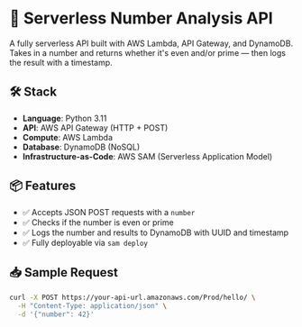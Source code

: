 # 🧮 Serverless Number Analysis API

A fully serverless API built with AWS Lambda, API Gateway, and DynamoDB.  
Takes in a number and returns whether it's even and/or prime — then logs the result with a timestamp.

## 🛠️ Stack

- **Language**: Python 3.11
- **API**: AWS API Gateway (HTTP + POST)
- **Compute**: AWS Lambda
- **Database**: DynamoDB (NoSQL)
- **Infrastructure-as-Code**: AWS SAM (Serverless Application Model)

## 📦 Features

- ✅ Accepts JSON POST requests with a `number`
- ✅ Checks if the number is even or prime
- ✅ Logs the number and results to DynamoDB with UUID and timestamp
- ✅ Fully deployable via `sam deploy`

## 📥 Sample Request

```bash
curl -X POST https://your-api-url.amazonaws.com/Prod/hello/ \
  -H "Content-Type: application/json" \
  -d '{"number": 42}'

